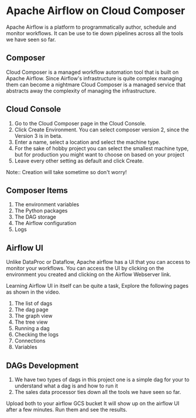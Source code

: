 # Apache Airflow on Cloud Composer

Apache Airflow is a platform to programmatically author, schedule and monitor workflows. 
It can be use to tie down pipelines across all the tools we have seen so far.

## Composer

Cloud Composer is a managed workflow automation tool that is built on Apache Airflow. Since Airflow's infrastructure is quite complex managing them can become a nightmare
Cloud Composer is a managed service that abstracts away the complexity of managing the infrastructure.

## Cloud Console

1. Go to the Cloud Composer page in the Cloud Console.
2. Click Create Environment. You can select composer version 2, since the Version 3 is in beta.
3. Enter a name, select a location and select the machine type.
4. For the sake of hobby project you can select the smallest machine type, but for production you might want to choose on based on your project
5. Leave every other setting as default and click Create.

Note:: Creation will take sometime so don't worry!

## Composer Items

1. The environment variables
2. The Python packages
3. The DAG storage
4. The Airflow configuration
5. Logs

## Airflow UI

Unlike DataProc or Dataflow, Apache airflow has a UI that you can access to monitor your workflows. 
You can access the UI by clicking on the environment you created and clicking on the Airflow Webserver link.

Learning Airflow UI in itself can be quite a task, Explore the following pages as shown in the video.

1. The list of dags
2. The dag page 
3. The graph view
4. The tree view
5. Running a dag
6. Checking the logs
7. Connections
8. Variables

## DAGs Development

1. We have two types of dags in this project one is a simple dag for your to understand what a dag is and how to run it
2. The sales data processor ties down all the tools we have seen so far.

Upload both to your airflow GCS bucket
It will show up on the airflow UI after a few minutes.
Run them and see the results. 

